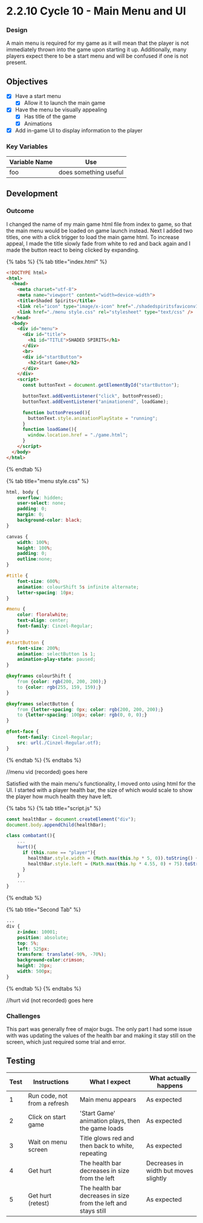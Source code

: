 # 2.2.10 Cycle 10 - Main Menu and UI

### Design

A main menu is required for my game as it will mean that the player is not immediately thrown into the game upon starting it up. Additionally, many players expect there to be a start menu and will be confused if one is not present.

## Objectives

* [x] Have a start menu
  * [x] Allow it to launch the main game
* [x] Have the menu be visually appealing
  * [x] Has title of the game
  * [x] Animations
* [x] Add in-game UI to display information to the player

### Key Variables

| Variable Name | Use                   |
| ------------- | --------------------- |
| foo           | does something useful |

## Development

### Outcome

I changed the name of my main game html file from index to game, so that the main menu would be loaded on game launch instead. Next I added two titles, one with a click trigger to load the main game html. To increase appeal, I made the title slowly fade from white to red and back again and I made the button react to being clicked by expanding.

{% tabs %}
{% tab title="index.html" %}
```html
<!DOCTYPE html>
<html>
  <head>
    <meta charset="utf-8">
    <meta name="viewport" content="width=device-width">
    <title>Shaded Spirits</title>
    <link rel="icon" type="image/x-icon" href="./shadedspiritsfaviconv1.png">
    <link href="./menu style.css" rel="stylesheet" type="text/css" />
  </head>
  <body>
    <div id="menu">
      <div id="title">
        <h1 id="TITLE">SHADED SPIRITS</h1>
      </div>
      <br>
      <div id="startButton">
        <h2>Start Game</h2>
      </div>
    </div>
    <script>
      const buttonText = document.getElementById("startButton");

      buttonText.addEventListener("click", buttonPressed);
      buttonText.addEventListener("animationend", loadGame);

      function buttonPressed(){
        buttonText.style.animationPlayState = "running";
      }
      function loadGame(){
        window.location.href = "./game.html";
      }
    </script>
  </body>
</html>
```
{% endtab %}

{% tab title="menu style.css" %}
```css
html, body {
    overflow: hidden;
    user-select: none;
    padding: 0;
    margin: 0;
    background-color: black;
}

canvas {
    width: 100%; 
    height: 100%;
    padding: 0;
    outline:none;
}

#title {
    font-size: 600%;
    animation: colourShift 5s infinite alternate;
    letter-spacing: 10px;
}

#menu {
    color: floralwhite;
    text-align: center;
    font-family: Cinzel-Regular;
}

#startButton {
    font-size: 200%;
    animation: selectButton 1s 1;
    animation-play-state: paused;
}

@keyframes colourShift {
    from {color: rgb(200, 200, 200);}
    to {color: rgb(255, 159, 159);}
}

@keyframes selectButton {
    from {letter-spacing: 0px; color: rgb(200, 200, 200);}
    to {letter-spacing: 100px; color: rgb(0, 0, 0);}
}

@font-face {
    font-family: Cinzel-Regular;
    src: url(./Cinzel-Regular.otf);
}
```
{% endtab %}
{% endtabs %}

//menu vid (recorded) goes here

Satisfied with the main menu's functionality, I moved onto using html for the UI. I started with a player health bar, the size of which would scale to show the player how much health they have left.&#x20;

{% tabs %}
{% tab title="script.js" %}
```javascript
const healthBar = document.createElement("div");
document.body.appendChild(healthBar);

class combatant(){
    ...
    hurt(){
      if (this.name == "player"){
        healthBar.style.width = (Math.max(this.hp * 5, 0)).toString() + "px";
        healthBar.style.left = (Math.max(this.hp * 4.55, 0) + 75).toString() + "px";
      }
    }
    ...
}
```
{% endtab %}

{% tab title="Second Tab" %}
```css
...
div {
    z-index: 10001;
    position: absolute;
    top: 5%;
    left: 525px;
    transform: translate(-90%, -70%);
    background-color:crimson;
    height: 20px;
    width: 500px;
}
```
{% endtab %}
{% endtabs %}

//hurt vid (not recorded) goes here

### Challenges

This part was generally free of major bugs. The only part I had some issue with was updating the values of the health bar and making it stay still on the screen, which just required some trial and error.

## Testing

| Test | Instructions                 | What I expect                                                  | What actually happens                 |
| ---- | ---------------------------- | -------------------------------------------------------------- | ------------------------------------- |
| 1    | Run code, not from a refresh | Main menu appears                                              | As expected                           |
| 2    | Click on start game          | 'Start Game' animation plays, then the game loads              | As expected                           |
| 3    | Wait on menu screen          | Title glows red and then back to white, repeating              | As expected                           |
| 4    | Get hurt                     | The health bar decreases in size from the left                 | Decreases in width but moves slightly |
| 5    | Get hurt (retest)            | The health bar decreases in size from the left and stays still | As expected                           |
